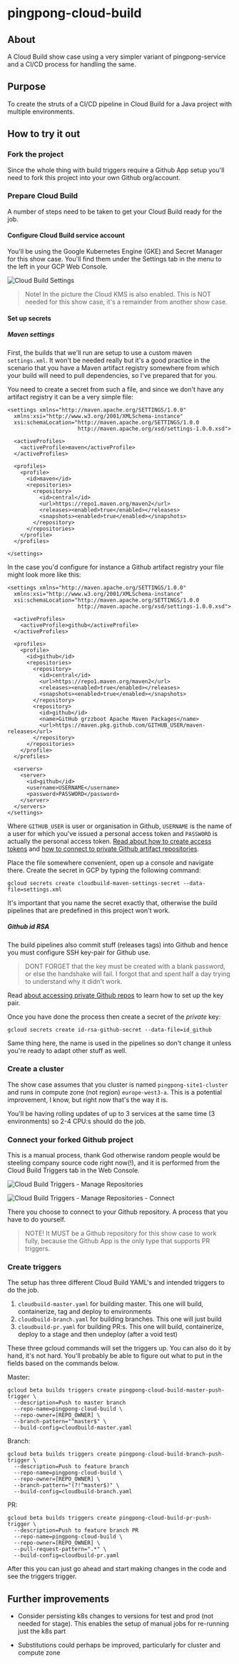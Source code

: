 # pingpong-cloud-build

## About

A Cloud Build show case using a very simpler variant of pingpong-service and a CI/CD process for handling the same.


## Purpose

To create the struts of a CI/CD pipeline in Cloud Build for a Java project with multiple environments.

## How to try it out

### Fork the project
Since the whole thing with build triggers require a Github App setup you'll need to fork this project into your own Github org/account.

### Prepare Cloud Build

A number of steps need to be taken to get your Cloud Build ready for the job.

#### Configure Cloud Build service account
You'll be using the Google Kubernetes Engine (GKE) and Secret Manager for this show case. You'll find them under the Settings tab in the menu to the left in your GCP Web Console.

![Cloud Build Settings](images/cloud-build-settings.png)

> Note! In the picture the Cloud KMS is also enabled. This is NOT needed for this show case, it's a remainder from another show case.

#### Set up secrets

##### Maven settings
First, the builds that we'll run are setup to use a custom maven `settings.xml`. It won't be needed really but it's a good practice in the scenario that you have a Maven artifact registry somewhere from which your build will need to pull dependencies, so I've prepared that for you.

You need to create a secret from such a file, and since we don't have any artifact registry it can be a very simple file:

```
<settings xmlns="http://maven.apache.org/SETTINGS/1.0.0"
  xmlns:xsi="http://www.w3.org/2001/XMLSchema-instance"
  xsi:schemaLocation="http://maven.apache.org/SETTINGS/1.0.0
                      http://maven.apache.org/xsd/settings-1.0.0.xsd">

  <activeProfiles>
    <activeProfile>maven</activeProfile>
  </activeProfiles>

  <profiles>
    <profile>
      <id>maven</id>
      <repositories>
        <repository>
          <id>central</id>
          <url>https://repo1.maven.org/maven2</url>
          <releases><enabled>true</enabled></releases>
          <snapshots><enabled>true</enabled></snapshots>
        </repository>
      </repositories>
    </profile>
  </profiles>
  
</settings>
```

In the case you'd configure for instance a Github artifact registry your file might look more like this:

```
<settings xmlns="http://maven.apache.org/SETTINGS/1.0.0"
  xmlns:xsi="http://www.w3.org/2001/XMLSchema-instance"
  xsi:schemaLocation="http://maven.apache.org/SETTINGS/1.0.0
                      http://maven.apache.org/xsd/settings-1.0.0.xsd">

  <activeProfiles>
    <activeProfile>github</activeProfile>
  </activeProfiles>

  <profiles>
    <profile>
      <id>github</id>
      <repositories>
        <repository>
          <id>central</id>
          <url>https://repo1.maven.org/maven2</url>
          <releases><enabled>true</enabled></releases>
          <snapshots><enabled>true</enabled></snapshots>
        </repository>
        <repository>
          <id>github</id>
          <name>GitHub grzzboot Apache Maven Packages</name>
          <url>https://maven.pkg.github.com/GITHUB_USER/maven-releases</url>
        </repository>
      </repositories>
    </profile>
  </profiles>

  <servers>
    <server>
      <id>github</id>
      <username>USERNAME</username>
      <password>PASSWORD</password>
    </server>
  </servers>
</settings>
```

Where `GITHUB_USER` is user or organisation in Github, `USERNAME` is the name of a user for which you've issued a personal access token and `PASSWORD` is actually the personal access token. [Read about how to create access tokens](https://docs.github.com/en/free-pro-team@latest/github/authenticating-to-github/creating-a-personal-access-token) and [how to connect to private Github artifact repositories](https://docs.github.com/en/free-pro-team@latest/packages/using-github-packages-with-your-projects-ecosystem/configuring-apache-maven-for-use-with-github-packages).


Place the file somewhere convenient, open up a console and navigate there. Create the secret in GCP by typing the following command:

```
gcloud secrets create cloudbuild-maven-settings-secret --data-file=settings.xml
```

It's important that you name the secret exactly that, otherwise the build pipelines that are predefined in this project won't work.

##### Github id RSA
The build pipelines also commit stuff (releases tags) into Github and hence you must configure SSH key-pair for Github use.

> DONT FORGET that the key must be created with a blank password, or else the handshake will fail. I forgot that and spent half a day trying to understand why it didn't work.

Read [about accessing private Github repos](https://cloud.google.com/cloud-build/docs/access-private-github-repos) to learn how to set up the key pair.

Once you have done the process then create a secret of the *private* key:

```
gcloud secrets create id-rsa-github-secret --data-file=id_github
```

Same thing here, the name is used in the pipelines so don't change it unless you're ready to adapt other stuff as well.

### Create a cluster

The show case assumes that you cluster is named `pingpong-site1-cluster` and runs in compute zone (not region) `europe-west3-a`. This is a potential improvement, I know, but right now that's the way it is.

You'll be having rolling updates of up to 3 services at the same time (3 environments) so 2-4 CPU:s should do the job.

### Connect your forked Github project

This is a manual process, thank God otherwise random people would be steeling company source code right now(!), and it is performed from the Cloud Build Triggers tab in the Web Console.

![Cloud Build Triggers - Manage Repositories](images/cloud-build-triggers-manage-repositories.png)


![Cloud Build Triggers - Manage Repositories - Connect](images/cloud-build-triggers-manage-repositories-connect.png)

There you choose to connect to your Github repository. A process that you have to do yourself.

> NOTE! It MUST be a Github repository for this show case to work fully, because the Github App is the only type that supports PR triggers.

### Create triggers

The setup has three different Cloud Build YAML's and intended triggers to do the job.

1. `cloudbuild-master.yaml` for building master. This one will build, containerize, tag and deploy to environments
2. `cloudbuild-branch.yaml` for building branches. This one will just build
3. `cloudbuild-pr.yaml` for building PR:s. This one will build, containerize, deploy to a stage and then undeploy (after a void test)

These three gcloud commands will set the triggers up. You can also do it by hand, it's not hard. You'll probably be able to figure out what to put in the fields based on the commands below.

Master:

```
gcloud beta builds triggers create pingpong-cloud-build-master-push-trigger \
  --description=Push to master branch
  --repo-name=pingpong-cloud-build \
  --repo-owner=[REPO_OWNER] \
  --branch-pattern="^master$" \
  --build-config=cloudbuild-master.yaml
```

Branch:

```
gcloud beta builds triggers create pingpong-cloud-build-branch-push-trigger \
  --description=Push to feature branch
  --repo-name=pingpong-cloud-build \
  --repo-owner=[REPO_OWNER] \
  --branch-pattern="(?!^master$)" \
  --build-config=cloudbuild-branch.yaml
```

PR:

```
gcloud beta builds triggers create pingpong-cloud-build-pr-push-trigger \
  --description=Push to feature branch PR
  --repo-name=pingpong-cloud-build \
  --repo-owner=[REPO_OWNER] \
  --pull-request-pattern=".*" \
  --build-config=cloudbuild-pr.yaml
```

After this you can just go ahead and start making changes in the code and see the triggers trigger.

## Further improvements

- Consider persisting k8s changes to versions for test and prod (not needed for stage). This enables the setup of manual jobs for re-running just the k8s part

- Substitutions could perhaps be improved, particularly for cluster and compute zone